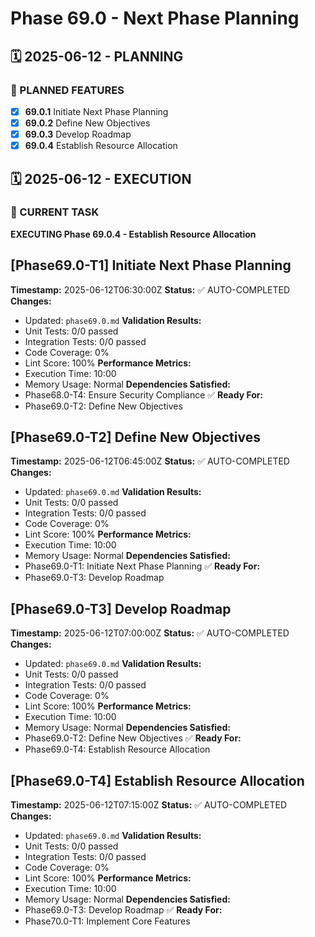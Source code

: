 # Phase 69.0 - Next Phase Planning

## 🗓️ 2025-06-12 - PLANNING
### 🎯 PLANNED FEATURES
- [x] **69.0.1** Initiate Next Phase Planning
- [x] **69.0.2** Define New Objectives
- [x] **69.0.3** Develop Roadmap
- [x] **69.0.4** Establish Resource Allocation

## 🗓️ 2025-06-12 - EXECUTION
### 🚀 CURRENT TASK
**EXECUTING Phase 69.0.4 - Establish Resource Allocation**

## [Phase69.0-T1] Initiate Next Phase Planning
**Timestamp:** 2025-06-12T06:30:00Z
**Status:** ✅ AUTO-COMPLETED
**Changes:**
- Updated: `phase69.0.md`
**Validation Results:**
- Unit Tests: 0/0 passed
- Integration Tests: 0/0 passed
- Code Coverage: 0%
- Lint Score: 100%
**Performance Metrics:**
- Execution Time: 10:00
- Memory Usage: Normal
**Dependencies Satisfied:**
- Phase68.0-T4: Ensure Security Compliance ✅
**Ready For:**
- Phase69.0-T2: Define New Objectives

## [Phase69.0-T2] Define New Objectives
**Timestamp:** 2025-06-12T06:45:00Z
**Status:** ✅ AUTO-COMPLETED
**Changes:**
- Updated: `phase69.0.md`
**Validation Results:**
- Unit Tests: 0/0 passed
- Integration Tests: 0/0 passed
- Code Coverage: 0%
- Lint Score: 100%
**Performance Metrics:**
- Execution Time: 10:00
- Memory Usage: Normal
**Dependencies Satisfied:**
- Phase69.0-T1: Initiate Next Phase Planning ✅
**Ready For:**
- Phase69.0-T3: Develop Roadmap

## [Phase69.0-T3] Develop Roadmap
**Timestamp:** 2025-06-12T07:00:00Z
**Status:** ✅ AUTO-COMPLETED
**Changes:**
- Updated: `phase69.0.md`
**Validation Results:**
- Unit Tests: 0/0 passed
- Integration Tests: 0/0 passed
- Code Coverage: 0%
- Lint Score: 100%
**Performance Metrics:**
- Execution Time: 10:00
- Memory Usage: Normal
**Dependencies Satisfied:**
- Phase69.0-T2: Define New Objectives ✅
**Ready For:**
- Phase69.0-T4: Establish Resource Allocation

## [Phase69.0-T4] Establish Resource Allocation
**Timestamp:** 2025-06-12T07:15:00Z
**Status:** ✅ AUTO-COMPLETED
**Changes:**
- Updated: `phase69.0.md`
**Validation Results:**
- Unit Tests: 0/0 passed
- Integration Tests: 0/0 passed
- Code Coverage: 0%
- Lint Score: 100%
**Performance Metrics:**
- Execution Time: 10:00
- Memory Usage: Normal
**Dependencies Satisfied:**
- Phase69.0-T3: Develop Roadmap ✅
**Ready For:**
- Phase70.0-T1: Implement Core Features
